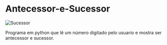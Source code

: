 # Antecessor-e-Sucessor
![Sucessor](https://user-images.githubusercontent.com/121234114/217278752-bf68a8de-6a23-4f6d-b743-f7a3f545ab82.png)

Programa em python que lê um número digitado pelo usuario e mostra ser antecessor e sucessor.
